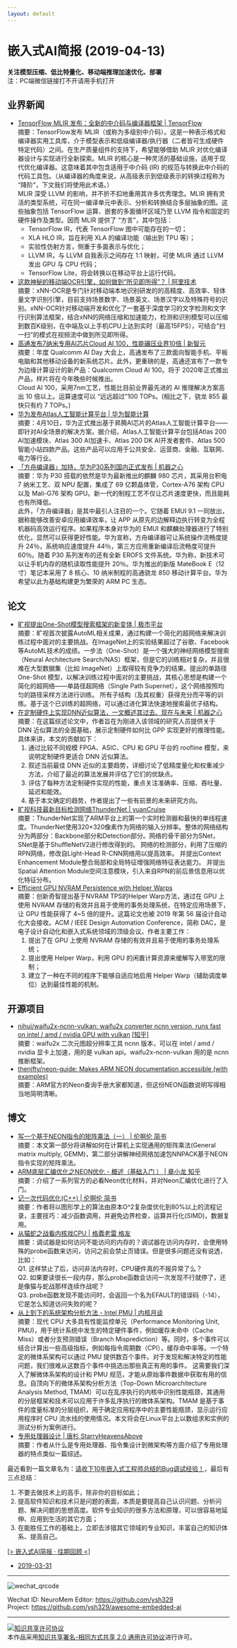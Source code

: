 ```yaml
---
layout: default
---
```


# 嵌入式AI简报 (2019-04-13)

**关注模型压缩、低比特量化、移动端推理加速优化、部署**  
<font>注：PC端微信链接打不开请用手机打开</font>


## 业界新闻

- [TensorFlow MLIR 发布：全新的中介码与编译器框架 | TensorFlow](https://mp.weixin.qq.com/s/fal6vz9gaZMbR41QMGE3AQ)  
摘要：TensorFlow发布 MLIR（或称为多级别中介码）。这是一种表示格式和编译器实用工具库，介于模型表示和低级编译器/执行器（二者皆可生成硬件特定代码）之间。在生产质量组件的支持下，希望能够借助 MLIR 对优化编译器设计与实现进行全新探索。MLIR 的核心是一种灵活的基础设施，适用于现代优化编译器。这意味着其中包含适用于中介码 (IR) 的规范与转换此中介码的代码工具包。（从编译器的角度来说，从高级表示到低级表示的转换过程称为 “降阶”，下文我们将使用此术语。）  
MLIR 深受 LLVM 的影响，并不折不扣地重用其许多优秀理念。MLIR 拥有灵活的类型系统，可在同一编译单元中表示、分析和转换结合多层抽象的图。这些抽象包括 TensorFlow 运算、嵌套的多面循环区域乃至 LLVM 指令和固定的硬件操作及类型。因而 MLIR 提供了 “方言”，其中包括：
    - TensorFlow IR，代表 TensorFlow 图中可能存在的一切；
    - XLA HLO IR，旨在利用 XLA 的编译功能（输出到 TPU 等）；
    - 实验性仿射方言，侧重于多面表示与优化；
    - LLVM IR，与 LLVM 自我表示之间存在 1:1 映射，可使 MLIR 通过 LLVM 发出 GPU 与 CPU 代码；
    - TensorFlow Lite，将会转换以在移动平台上运行代码。  
- [这款神秘的移动端OCR引擎，如何做到“所见即所得”？ | 阿里技术](https://mp.weixin.qq.com/s/aE755Eji7cyTHGctaRAIKw)  
摘要：xNN-OCR是专门针对移动端本地识别研发的的高精度、高效率、轻体量文字识别引擎，目前支持场景数字、场景英文、场景汉字以及特殊符号的识别。xNN-OCR针对移动端开发和优化了一套基于深度学习的文字检测和文字行识别算法框架，结合xNN的网络压缩和加速能力，检测和识别模型可以压缩到数百K级别，在中端及以上手机CPU上达到实时（最高15FPS），可结合“扫一扫”的模式在视频流中做到所见即所得。  
- [高通发布7纳米专用AI芯片Cloud AI 100，性能碾压业界10倍 | 新智元](https://mp.weixin.qq.com/s/mnLYFnjoYHJvaRkUAUdo6Q)  
摘要：年度 Qualcomm AI Day 大会上，高通发布了三款面向智能手机、平板电脑和其他移动设备的新系统芯片。此外，更重磅的是，高通还宣布了一款专为边缘计算设计的新产品：Qualcomm Cloud AI 100。将于 2020年正式推出产品，样片将在今年晚些时候推出。  
Cloud AI 100，采用7nm工艺，性能比目前业界最先进的 AI 推理解决方案高出 10 倍以上。运算速度可以 “远远超过”100 TOPs。(相比之下，骁龙 855 最快只有约 7 TOPs。)  
- [华为发布Atlas人工智能计算平台 | 华为智能计算](https://mp.weixin.qq.com/s/lQqM1ZYc9XNp0UY4NGcJvg)  
摘要：4月10日，华为正式推出基于昇腾AI芯片的Atlas人工智能计算平台——即针对AI全场景的解决方案。据介绍，Atlas人工智能计算平台包括Atlas 200 AI加速模块、Atlas 300 AI加速卡、Atlas 200 DK AI开发者套件、Atlas 500智能小站四款产品。这些产品可以应用于公共安全、运营商、金融、互联网、电力等行业。
- [「方舟编译器」加持，华为P30系列国内正式发布 | 机器之心](https://mp.weixin.qq.com/s?timestamp=1555153280&src=3&ver=1&signature=QidVEnsxeRTXGRH33ENe-vlmNiRxW2gR6F2GT8*fNLi3-Z8CthConqJ4rT9aqkE4wCC8oUbvu4vyIlJX8Tyg2WXDRJNoCwPZ6JIb5S8KmBFseLPt6RAMux2dWnL7lQ0PPuDT5hmWXnu5LBcKX7hJSBpnjtA*G3-xcgOdc9V9dyk=)  
摘要：华为 P30 搭载的依然是华为最新推出的麒麟 980 芯片，其采用台积电 7 纳米工艺、双 NPU 配置，集成了 69 亿颗晶体管，Cortex-A76 架构 CPU 以及 Mali-G76 架构 GPU。新一代的制程工艺不仅让芯片速度更快，而且能耗也有所降低。  
此外，「方舟编译器」是其中最引人注目的一个。它随着 EMUI 9.1 一同放出，据称能够改善安卓应用编译效率，让 APP 从原先的边解释边执行转变为全程机器码高效运行程序。如果程序本身对华为的 EMUI 和麒麟处理器进行了特别优化，显然可以获得更好性能。华为宣称，方舟编译器可让系统操作流畅度提升 24％，系统响应速度提升 44％，第三方应用重新编译后流畅度可提升 60％。随着 P30 系列发布的还有全新 EROFS 文件系统。华为称，新技术可以让手机内存的随机读取性能提升 20％。华为推出的新版 MateBook E（12 寸）笔记本采用了 8 核心、10 纳米制程的高通骁龙 850 移动计算平台。华为希望以此为基础构建更为繁荣的 ARM PC 生态。

## 论文

- [旷视提出One-Shot模型搜索框架的新变体 | 极市平台](https://mp.weixin.qq.com/s/DX-e0yGC3jkDrlVH_C9ltQ)  
摘要：旷视首次披露AutoML相关成果，通过构建一个简化的超网络来解决训练过程中面对的主要挑战。在ImageNet上的实验结果超过了谷歌、Facebook等AutoML技术的成绩。一步法（One-Shot）是一个强大的神经网络模型搜索（Neural Architecture Search/NAS）框架，但是它的训练相对复杂，并且很难在大型数据集（比如 ImageNet）上取得较有竞争力的结果。提出的单路径 One-Shot 模型，以解决训练过程中面对的主要挑战，其核心思想是构建一个简化的超网络——单路径超网络（Single Path Supernet），这个网络按照均匀的路径采样方法进行训练。 所有子结构（及其权重）获得充分而平等的训练。基于这个已训练的超网络，可以通过进化算法快速地搜索最优子结构。  
- [在定制硬件上实现DNN近似算法，一文概述其过去、现在与未来 | 机器之心](https://mp.weixin.qq.com/s/JdYODWHWcyDdUzdQN8As7Q)  
摘要：在这篇综述论文中，作者旨在为刚进入该领域的研究人员提供关于 DNN 近似算法的全面基础，展示定制硬件如何比 GPP 实现更好的推理性能。具体来讲，本文的贡献如下：
    1. 通过比较不同规模 FPGA、ASIC、CPU 和 GPU 平台的 roofline 模型，来说明定制硬件更适合 DNN 近似算法。
    2. 叙述当前最佳 DNN 近似的主要趋势，详细讨论了低精度量化和权重减少方法，介绍了最近的算法发展并评估了它们的优缺点。
    3. 评估了每种方法定制硬件实现的性能，重点关注准确率、压缩、吞吐量、延迟和能效。
    4. 基于本文确定的趋势，作者提出了一些有前景的未来研究方向。
- [旷视科技最新目标检测网络ThunderNet | yuanCruise](https://mp.weixin.qq.com/s/6m1fp4cyNX93cR6dg6uPkA)  
摘要：ThunderNet实现了ARM平台上的第一个实时检测器和最快的单线程速度。ThunderNet使用320×320像素作为网络的输入分辨率。整体的网络结构分为两部分：Backbone部分和Detection部分。网络的骨干部分为SNet，SNet是基于ShuffleNetV2进行修改得到的。 网络的检测部分，利用了压缩的RPN网络，修改自Light-Head R-CNN网络用以提高效率。 并提出Context Enhancement Module整合局部和全局特征增强网络特征表达能力。 并提出Spatial Attention Module空间注意模块，引入来自RPN的前后景信息用以优化特征分布。  
- [Efficient GPU NVRAM Persistence with Helper Warps](https://mp.weixin.qq.com/s/5AFobnIXDwHR-MK4ITeFog)  
摘要：创新奇智提出基于NVRAM TPS的Helper Warp方法，通过在 GPU 上使用 NVRAM 存储的有效并且易于使用的事务处理系统，在特定应用场景下，让 GPU 性能获得了 4\~5 倍的提升。这篇论文也被 2019 年第 56 届设计自动化大会接收。ACM / IEEE Design Automation Conference，简称 DAC，是电子设计自动化和嵌入式系统领域的顶级会议。作者主要工作：
    1. 提出了在 GPU 上使用 NVRAM 存储的有效并且易于使用的事务处理系统；
    2. 提出使用 Helper Warp，利用 GPU 的闲置计算资源来缓解写入带宽的限制；
    3. 建立了一种在不同的程序下能够自适应地启用 Helper Warp（辅助调度单位）达到最佳性能的机制。 

## 开源项目

- [nihui/waifu2x-ncnn-vulkan: waifu2x converter ncnn version, runs fast on intel / amd / nvidia GPU with vulkan](https://github.com/nihui/waifu2x-ncnn-vulkan) [[知乎]](https://zhuanlan.zhihu.com/p/61576454)  
摘要：waifu2x 二次元图超分辨率工具 ncnn 版本，可以在 intel / amd / nvidia 显卡上加速，用的是 vulkan api。waifu2x-ncnn-vulkan 用的是 ncnn 推断框架。   
- [thenifty/neon-guide: Makes ARM NEON documentation accessible (with examples)](https://github.com/thenifty/neon-guide)  
摘要：ARM官方的Neon查询手册大家都知道，但这份NEON函数说明写得相当地简明清晰。


## 博文

- [写一个基于NEON指令的矩阵乘法（一） | 伦啊伦 简书](https://www.jianshu.com/p/68879baa7c1f?from=timeline&isappinstalled=0)  
摘要：本文第一部分将讲解如何在计算机上实现通用的矩阵乘法(General matrix multiply, GEMM)，第二部分讲解神经网络加速包NNPACK基于NEON指令实现的矩阵乘法。  
- [ARM底层汇编优化之NEON优化 - 概述（基础入门 ） | 章小龙 知乎](https://zhuanlan.zhihu.com/p/61356656)  
摘要：介绍了一系列官方的必看Neon优化材料，并对Neon汇编优化进行了入门。  
- [记一次代码优化(C++) | 伦啊伦 简书](https://www.jianshu.com/p/58271568781d)  
摘要：作者将以图形学上的算法由原本O^2复杂度优化到80%以上的流程记录，主要技巧：减少函数调用，并避免边界检查，运算并行化(SIMD)，数据复用。  
- [从猫蛇之战看内核戏CPU | 格蠹老雷 格友](https://mp.weixin.qq.com/s/28cvkWRGIvA5d8Mh9wKcpQ)  
摘要：调试器是如何访问不能访问的内存的？调试器在访问内存时，会使用特殊的probe函数来访问，访问之前会禁止页错误。但是很多问题还没有说透，比如：  
Q1. 这样禁止了后，访问非法内存时，CPU硬件真的不报异常了么？  
Q2. 如果要读很长一段内存，那么probe函数会访问一次发现不行就停了，还是像猫与蛇战那样连续作战呢？  
Q3. probe函数发现不能访问时，会返回一个名为EFAULT的错误码（-14），它是怎么知道访问失败的呢？
- [从上到下的系统架构分析方法 - Intel PMU | 内核月谈](https://mp.weixin.qq.com/s/WLasOy9oZvTptEV5050PFQ)  
摘要：现代 CPU 大多具有性能监控单元（Performance Monitoring Unit, PMU)，用于统计系统中发生的特定硬件事件，例如缓存未命中（Cache Miss）或者分支预测错误（Branch Misprediction）等。同时，多个事件可以结合计算出一些高级指标，例如每指令周期数（CPI），缓存命中率等。一个特定的微体系架构可以通过 PMU 提供数百个事件。对于发现和解决特定的性能问题，我们很难从这数百个事件中挑选出那些真正有用的事件。 这需要我们深入了解微体系架构的设计和 PMU 规范，才能从原始事件数据中获取有用的信息。自顶向下的微体系架构分析方法（Top-Down Microarchitecture Analysis Method, TMAM）可以在乱序执行的内核中识别性能瓶颈，其通用的分层框架和技术可以应用于许多乱序执行的微体系架构。TMAM 是基于事件的度量标准的分层组织，用于确定应用程序中的主要性能瓶颈，显示运行应用程序时 CPU 流水线的使用情况。本文将会在Linux平台上以数组求和实例的测试分析为案例进行。
- [专用处理器设计 | 唐杉 StarryHeavensAbove](https://mp.weixin.qq.com/s/pEFAfE4RZzNp3qIrZ2-aMQ)  
摘要：作者从什么是专用处理器、指令集设计到微架构等方面介绍了专用处理器的特点类似一篇综述。


最近看到一篇文章名为：[请收下10年嵌入式工程师总结的Bug调试经验！](https://mp.weixin.qq.com/s/ukTWusTGBPsuxcezORDfeQ)，最后有三点总结：  
1. 不要去做技术上的高手，除非你的目标如此；  
2. 提高软件知识和技术只是问题的表面，本质是要提高自己认识问题、分析问题、解决问题的思想高度。软件专业知识的很多方法和原理，可以很容易地延伸、应用到生活的其它方面；  
3. 在能胜任工作的基础上，立即去涉猎其它领域的专业知识，丰富自己的知识体系、提高自己。

[[> 嵌入式AI简报 · 往期回顾 <]](https://github.com/ysh329/awesome-embedded-ai)

- [2019-03-31](https://github.com/ysh329/awesome-embedded-ai/blob/master/embedded-ai-report/2019-03-31.md)

----

![wechat_qrcode](../wechat_qrcode.jpg)

Wechat ID: NeuroMem
Editor: https://github.com/ysh329  
Project: https://github.com/ysh329/awesome-embedded-ai  

----

<a rel="license" href="http://creativecommons.org/licenses/by-sa/2.0/"><img alt="知识共享许可协议" style="border-width:0" src="https://i.creativecommons.org/l/by-sa/2.0/88x31.png" /></a><br />本作品采用<a rel="license" href="http://creativecommons.org/licenses/by-sa/2.0/">知识共享署名-相同方式共享 2.0 通用许可协议</a>进行许可。
